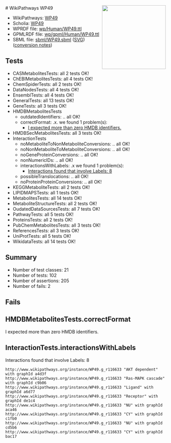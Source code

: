 <img style="float: right; width: 200px" src="../logo.png" />
# WikiPathways WP49

* WikiPathways: [WP49](https://identifiers.org/wikipathways:WP49)
* Scholia: [WP49](https://scholia.toolforge.org/wikipathways/WP49)
* WPRDF file: [wp/Human/WP49.ttl](../wp/Human/WP49.ttl)
* GPMLRDF file: [wp/gpml/Human/WP49.ttl](../wp/gpml/Human/WP49.ttl)
* SBML file: [sbml/WP49.sbml](../sbml/WP49.sbml) ([SVG](../sbml/WP49.svg)) ([conversion notes](../sbml/WP49.txt))

## Tests
* CASMetabolitesTests: all 2 tests OK!
* ChEBIMetabolitesTests: all 4 tests OK!
* ChemSpiderTests: all 2 tests OK!
* DataNodesTests: all 4 tests OK!
* EnsemblTests: all 4 tests OK!
* GeneralTests: all 13 tests OK!
* GeneTests: all 3 tests OK!
* HMDBMetabolitesTests
    * outdatedIdentifiers: .. all OK!
    * correctFormat: .x. we found 1 problem(s):
        * [I expected more than zero HMDB identifiers.](#ad154c1e)
* HMDBSecMetabolitesTests: all 3 tests OK!
* InteractionTests
    * noMetaboliteToNonMetaboliteConversions: .. all OK!
    * noNonMetaboliteToMetaboliteConversions: .. all OK!
    * noGeneProteinConversions: .. all OK!
    * nonNumericIDs: .. all OK!
    * interactionsWithLabels: .x we found 1 problem(s):
        * [Interactions found that involve Labels: 8](#630d267f)
    * possibleTranslocations: .. all OK!
    * noProteinProteinConversions: .. all OK!
* KEGGMetaboliteTests: all 2 tests OK!
* LIPIDMAPSTests: all 1 tests OK!
* MetabolitesTests: all 14 tests OK!
* MetaboliteStructureTests: all 2 tests OK!
* OudatedDataSourcesTests: all 7 tests OK!
* PathwayTests: all 5 tests OK!
* ProteinsTests: all 2 tests OK!
* PubChemMetabolitesTests: all 3 tests OK!
* ReferencesTests: all 3 tests OK!
* UniProtTests: all 5 tests OK!
* WikidataTests: all 14 tests OK!


## Summary

* Number of test classes: 21
* Number of tests: 102
* Number of assertions: 205
* Number of fails: 2

## Fails

<a name="ad154c1e" />

## HMDBMetabolitesTests.correctFormat

I expected more than zero HMDB identifiers.
<a name="630d267f" />

## InteractionTests.interactionsWithLabels

Interactions found that involve Labels: 8
```
http://www.wikipathways.org/instance/WP49.g_r116633 "AKT dependent" with graphId a4d3f
http://www.wikipathways.org/instance/WP49.g_r116633 "Ras-MAPK cascade" with graphId c9b06
http://www.wikipathways.org/instance/WP49.g_r116633 "Ligand" with graphId a6d77
http://www.wikipathways.org/instance/WP49.g_r116633 "Receptor" with graphId de1c4
http://www.wikipathways.org/instance/WP49.g_r116633 "NU" with graphId aca46
http://www.wikipathways.org/instance/WP49.g_r116633 "CY" with graphId c1fb0
http://www.wikipathways.org/instance/WP49.g_r116633 "NU" with graphId cd5b6
http://www.wikipathways.org/instance/WP49.g_r116633 "CY" with graphId bac17
```

